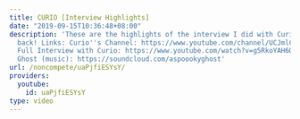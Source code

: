 ```yaml
---
title: CURIO [Interview Highlights]
date: "2019-09-15T10:36:48+08:00"
description: 'These are the highlights of the interview I did with Curio a few months
  back! Links: Curio''s Channel: https://www.youtube.com/channel/UCJmlCcnfMlyPA2oSbb072QA
  Full Interview with Curio: https://www.youtube.com/watch?v=g5RkoYAH6Q4&t=4s A Spoooky
  Ghost (music): https://soundcloud.com/aspoookyghost'
url: /noncompete/uaPjfiESYsY/
providers:
  youtube:
    id: uaPjfiESYsY
type: video
---
```

